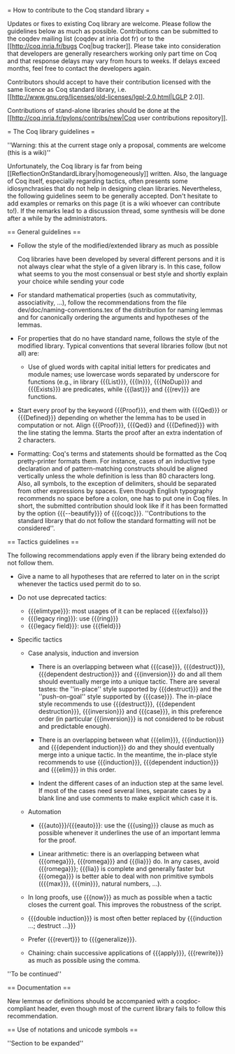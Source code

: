 = How to contribute to the Coq standard library =

Updates or fixes to existing Coq library are welcome. Please follow the guidelines below as much as possible. Contributions can be submitted to the coqdev mailing list (coqdev at inria dot fr) or to the [[http://coq.inria.fr/bugs Coq|bug tracker]]. Please take into consideration that developers are generally researchers working only part time on Coq and that response delays may vary from hours to weeks. If delays exceed months, feel free to contact the developers again.

Contributors should accept to have their contribution licensed with the same licence as Coq standard library, i.e. [[http://www.gnu.org/licenses/old-licenses/lgpl-2.0.html|LGLP 2.0]].

Contributions of stand-alone libraries should be done at the [[http://coq.inria.fr/pylons/contribs/new|Coq user contributions repository]].

= The Coq library guidelines =

''Warning: this at the current stage only a proposal, comments are welcome (this is a wiki)''

Unfortunately, the Coq library is far from being [[ReflectionOnStandardLibrary|homogeneously]] written. Also, the language of Coq itself, especially regarding tactics, often presents some idiosynchrasies that do not help in designing clean libraries. Nevertheless, the following guidelines seem to be generally accepted. Don't hesitate to add examples or remarks on this page (it is a wiki whoever can contribute to!). If the remarks lead to a discussion thread, some synthesis will be done after a while by the administrators.

== General guidelines ==

 * Follow the style of the modified/extended library as much as possible

   Coq libraries have been developed by several different persons and it is not always clear what the style of a given library is. In this case, follow what seems to you the most consensual or best style and shortly explain your choice while sending your code

 * For standard mathematical properties (such as commutativity, associativity, ...), follow the recommendations from the file dev/doc/naming-conventions.tex of the distribution for naming lemmas and for canonically ordering the arguments and hypotheses of the lemmas.

 * For properties that do no have standard name, follows the style of the modified library. Typical conventions that several libraries follow (but not all) are:

   * Use of glued words with capital initial letters for predicates and module names; use lowercase words separated by underscore for functions (e.g., in library {{{List}}}, {{{In}}}, {{{NoDup}}} and {{{Exists}}} are predicates, while {{{last}}} and {{{rev}}} are functions.

 * Start every proof by the keyword {{{Proof}}}, end them with {{{Qed}}} or {{{Defined}}} depending on whether the lemma has to be used in computation or not. Align {{{Proof}}}, {{{Qed}} and {{{Defined}}} with the line stating the lemma. Starts the proof after an extra indentation of 2 characters.

 * Formatting: Coq's terms and statements should be formatted as the Coq pretty-printer formats them. For instance, cases of an inductive type declaration and of pattern-matching constructs should be aligned vertically unless the whole definition is less than 80 characters long. Also, all symbols, to the exception of delimiters, should be separated from other expressions by spaces. Even though English typography recommends no space before a colon, one has to put one in Coq files. In short, the submitted contribution should look like if it has been formatted by the option {{{--beautify}}} of {{{coqc}}}. ''Contributions to the standard library that do not follow the standard formatting will not be considered''.

== Tactics guidelines ==

The following recommendations apply even if the library being extended do not follow them.

 * Give a name to all hypotheses that are referred to later on in the script whenever the tactics used permit do to so.

 * Do not use deprecated tactics:

   * {{{elimtype}}}: most usages of it can be replaced {{{exfalso}}}
   * {{{legacy ring}}}: use {{{ring}}}
   * {{{legacy field}}}: use {{{field}}}

 * Specific tactics

   * Case analysis, induction and inversion

     * There is an overlapping between what {{{case}}}, {{{destruct}}}, {{{dependent destruction}}} and {{{inversion}}} do and all them should eventually merge into a unique tactic. There are several tastes: the ''in-place'' style supported by {{{destruct}}} and the ''push-on-goal'' style supported by {{{case}}}. The in-place style recommends to use {{{destruct}}}, {{{dependent destruction}}}, {{{inversion}}} and {{{case}}}, in this preference order (in particular {{{inversion}}} is not considered to be robust and predictable enough).

     * There is an overlapping between what {{{elim}}}, {{{induction}}} and {{{dependent induction}}} do and they should eventually merge into a unique tactic. In the meantime, the in-place style recommends to use {{{induction}}}, {{{dependent induction}}} and {{{elim}}} in this order.

     * Indent the different cases of an induction step at the same level. If most of the cases need several lines, separate cases by a blank line and use comments to make explicit which case it is.

   * Automation

     * {{{auto}}}/{{{eauto}}}: use the {{{using}}} clause as much as possible whenever it underlines the use of an important lemma for the proof.

     * Linear arithmetic: there is an overlapping between what {{{omega}}}, {{{romega}}} and {{{lia}}} do. In any cases, avoid {{{romega}}}; {{{lia}} is complete and generally faster but {{{omega}}} is better able to deal with non primitive symbols ({{{max}}}, {{{min}}}, natural numbers, ...).

   * In long proofs, use {{{now}}} as much as possible when a tactic closes the current goal. This improves the robustness of the script.

   * {{{double induction}}} is most often better replaced by {{{induction ...; destruct ...}}}

   * Prefer {{{revert}}} to {{{generalize}}}.

   * Chaining: chain successive applications of {{{apply}}}, {{{rewrite}}} as much as possible using the comma.

''To be continued''

== Documentation ==

New lemmas or definitions should be accompanied with a coqdoc-compliant header, even though most of the current library fails to follow this recommendation.

== Use of notations and unicode symbols ==

''Section to be expanded''
